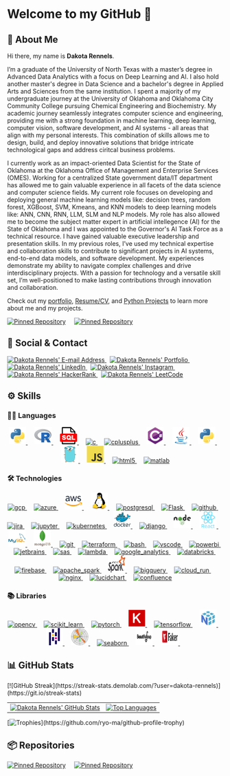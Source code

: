 # Welcome to my GitHub 👋


## 👤 About Me

Hi there, my name is **Dakota Rennels**.

I’m a graduate of the University of North Texas with a master’s degree in Advanced Data Analytics with a focus on Deep Learning and AI. I also hold another master's degree in Data Science and a bachelor's degree in Applied Arts and Sciences from the same institution. I spent a majority of my undergraduate journey at the University of Oklahoma and Oklahoma City Community College pursuing Chemical Engineering and Biochemistry. My academic journey seamlessly integrates computer science and engineering, providing me with a strong foundation in machine learning, deep learning, computer vision, software development, and AI systems - all areas that align with my personal interests. This combination of skills allows me to design, build, and deploy innovative solutions that bridge intricate technological gaps and address ciritcal business problems.

I currently work as an impact-oriented Data Scientist for the State of Oklahoma at the Oklahoma Office of Management and Enterprise Services (OMES). Working for a centralized State government data/IT department has allowed me to gain valuable experience in all facets of the data science and computer science fields. My current role focuses on developing and deploying general machine learning models like: decision trees, random forest, XGBoost, SVM, Kmeans, and KNN models to deep learning models like: ANN, CNN, RNN, LLM, SLM and NLP models. My role has also allowed me to become the subject matter expert in artificial intellegence (AI) for the State of Oklahoma and I was appointed to the Governor's AI Task Force as a technical resource. I have gained valuable executive leadership and presentation skills. In my previous roles, I’ve used my technical expertise and collaboration skills to contribute to significant projects in AI systems, end-to-end data models, and software development. My experiences demonstrate my ability to navigate complex challenges and drive interdisciplinary projects. With a passion for technology and a versatile skill set, I’m well-positioned to make lasting contributions through innovation and collaboration.


Check out my [portfolio](https://dakota-rennels.github.io/), [Resume/CV](https://github.com/dakota-rennels/resume_CV/blob/main/Dakota_Rennels_Resume_Data_Science.pdf), and [Python Projects](https://github.com/dakota-rennels/Python-Notebooks) to learn more about me and my projects.

[![Pinned Repository](https://github-readme-stats.vercel.app/api/pin/?username=dakota-rennels&repo=dakota-rennels.github.io)](https://github.com/dakota-rennels/dakota-rennels.github.io)
&nbsp; &nbsp;
[![Pinned Repository](https://github-readme-stats.vercel.app/api/pin/?username=dakota-rennels&repo=Python-Notebooks)](https://github.com/dakota-rennels/Python-Notebooks)
&nbsp; &nbsp;


## 📨 Social & Contact

<div align="left">
  <a href="mailto:dakotarennels@gmail.com" target="_blank" rel="noreferrer"> <img alt="Dakota Rennels' E-mail Address" src="https://img.shields.io/badge/E&#8209;mail-D14836?style=for-the-badge&logo=gmail&logoColor=white" /> </a>
  &nbsp;
  <a href="https://dakota-rennels.github.io" target="_blank" rel="noreferrer"> <img alt="Dakota Rennels' Portfolio" src="https://img.shields.io/badge/Portfolio-08203A?style=for-the-badge&logo=About.me&logoColor=white" /> </a>
  &nbsp;
  <a href="https://www.linkedin.com/in/dakota-rennels" target="_blank" rel="noreferrer"> <img alt="Dakota Rennels' LinkedIn" src="https://img.shields.io/badge/LinkedIn-0077B5?style=for-the-badge&logo=linkedin&logoColor=white" /> </a>
  &nbsp;
  <!-- <a href="https://www.researchgate.net/profile/Aras-Guengoere" target="_blank" rel="noreferrer"> <img alt="Dakota Rennels' ResearchGate" src="https://img.shields.io/badge/Research_Gate-00CCBB.svg?&style=for-the-badge&logo=ResearchGate&logoColor=white" /> </a>
  &nbsp;
  -->
  <a href="https://www.instagram.com/dakotarennels" target="_blank" rel="noreferrer"> <img alt="Dakota Rennels' Instagram" src="https://img.shields.io/badge/Instagram-E4405F?style=for-the-badge&logo=instagram&logoColor=white" /> </a>
  &nbsp;
  <!-- <a href="https://www.youtube.com/@arasgungore" target="_blank" rel="noreferrer"> <img alt="Dakota Rennels' YouTube" src="https://img.shields.io/badge/YouTube-FF0000?style=for-the-badge&logo=youtube&logoColor=white" /> </a>
  &nbsp;
  -->
  <a href="https://www.hackerrank.com/dakotarennels" target="_blank" rel="noreferrer"> <img alt="Dakota Rennels' HackerRank" src="https://img.shields.io/badge/HackerRank-2EC866?style=for-the-badge&logo=HackerRank&logoColor=white" /> </a>
  &nbsp;
  <a href="https://leetcode.com/dakotarennels" target="_blank" rel="noreferrer"> <img alt="Dakota Rennels' LeetCode" src="https://img.shields.io/badge/LeetCode-FFA116?style=for-the-badge&logo=LeetCode&logoColor=black" /> </a>
</div>


## ⚙ Skills


### 👨‍💻 Languages

<div align="center">
  <a href="https://www.python.org" target="_blank" rel="noreferrer"> <img src="https://raw.githubusercontent.com/devicons/devicon/master/icons/python/python-original.svg" alt="python" width="40" height="40" /> </a>
  &nbsp; &nbsp;
  <a href="https://www.r-project.org" target="_blank" rel="noreferrer"> <img src="https://raw.githubusercontent.com/devicons/devicon/master/icons/r/r-original.svg" alt="r" width="40" height="40" /> </a>
  &nbsp; &nbsp;
  <a href="https://www.ibm.com/docs/en/i/7.2?topic=programming-sql" target="_blank" rel="noreferrer"> <img src="assets/sql-icon.svg" alt="sql" width="40" height="40" /> </a>
  &nbsp; &nbsp;
  <a href="https://www.cprogramming.com" target="_blank" rel="noreferrer"> <img src="https://raw.githubusercontent.com/arasgungore/arasgungore/main/icons/c.svg" alt="c" width="40" height="40" /> </a>
  &nbsp; &nbsp;
  <a href="https://www.cplusplus.com" target="_blank" rel="noreferrer"> <img src="https://raw.githubusercontent.com/arasgungore/arasgungore/main/icons/cplusplus.svg" alt="cplusplus" width="40" height="40" /> </a>
  &nbsp; &nbsp;
  <a href="https://dotnet.microsoft.com/en-us/languages/csharp" target="_blank" rel="noreferrer"> <img src="https://raw.githubusercontent.com/devicons/devicon/master/icons/csharp/csharp-original.svg" alt="csharp" width="40" height="40" /> 
  </a>
  &nbsp; &nbsp;
  <a href="https://www.java.com" target="_blank" rel="noreferrer"> <img src="https://raw.githubusercontent.com/devicons/devicon/master/icons/java/java-original.svg" alt="java" width="40" height="40" /> </a>
  &nbsp; &nbsp;
  <a href="https://www.python.org" target="_blank" rel="noreferrer"> <img src="https://raw.githubusercontent.com/devicons/devicon/master/icons/python/python-original.svg" alt="python" width="40" height="40" /> </a>
  &nbsp; &nbsp;
  <a href="https://golang.org" target="_blank" rel="noreferrer"> <img src="https://raw.githubusercontent.com/devicons/devicon/master/icons/go/go-original.svg" alt="go" width="40" height="40" /> </a>
  &nbsp; &nbsp;
  <a href="https://developer.mozilla.org/en-US/docs/Web/JavaScript" target="_blank" rel="noreferrer"> <img src="https://raw.githubusercontent.com/devicons/devicon/master/icons/javascript/javascript-original.svg" alt="javascript" width="40"   height="40" /> </a>
  &nbsp; &nbsp;
  <a href="https://html.com/html5/" target="_blank" rel="noreferrer"> <img src="https://www.vectorlogo.zone/logos/w3_html5/w3_html5-icon.svg" alt="html5" width="40" height="40" /> </a>
  &nbsp; &nbsp;
  <a href="https://www.mathworks.com" target="_blank" rel="noreferrer"> <img src="https://raw.githubusercontent.com/arasgungore/arasgungore/main/icons/matlab.svg" alt="matlab" width="40" height="40" /> </a>
</div>


### 🛠 Technologies

<div align="center">
  <a href="https://cloud.google.com" target="_blank" rel="noreferrer"> <img src="https://www.vectorlogo.zone/logos/google_cloud/google_cloud-icon.svg" alt="gcp" width="40" height="40" /> </a>
  &nbsp; &nbsp;
  <a href="https://azure.microsoft.com/en-us/" target="_blank" rel="noreferrer"> <img src="https://cdn.jsdelivr.net/gh/devicons/devicon/icons/azure/azure-original.svg" alt="azure" width="40" height="40" /> </a>
  &nbsp; &nbsp;
  <a href="https://aws.amazon.com" target="_blank" rel="noreferrer"> <img src="https://raw.githubusercontent.com/devicons/devicon/master/icons/amazonwebservices/amazonwebservices-original-wordmark.svg" alt="aws" width="40" height="40" />     </a>
  &nbsp; &nbsp;
  <a href="https://www.linux.org" target="_blank" rel="noreferrer"> <img src="https://raw.githubusercontent.com/devicons/devicon/master/icons/linux/linux-original.svg" alt="linux" width="40" height="40" /> </a>
  &nbsp; &nbsp;
  <a href="https://www.postgresql.org/" target="_blank" rel="noreferrer"> <img src="https://cdn.jsdelivr.net/gh/devicons/devicon/icons/postgresql/postgresql-original.svg" alt="postgresql" width="40" height="40" /> </a>
  &nbsp; &nbsp;
  <a href="https://flask.palletsprojects.com/en/3.0.x/" target="_blank" rel="noreferrer"> <img src="https://cdn.jsdelivr.net/gh/devicons/devicon/icons/flask/flask-original.svg" alt="Flask" width="40" height="40" /> </a>
  &nbsp; &nbsp;
  <a href="https://github.com/" target="_blank" rel="noreferrer"> <img src="https://cdn.jsdelivr.net/gh/devicons/devicon/icons/github/github-original.svg" alt="github" width="40" height="40" /> </a>
  &nbsp; &nbsp;
  <a href="https://jira.atlassian.com/" target="_blank" rel="noreferrer"> <img src="https://cdn.jsdelivr.net/gh/devicons/devicon/icons/jira/jira-original.svg" alt="jira" width="40" height="40" /> </a>
  &nbsp; &nbsp;
  <a href="https://jupyter.org/" target="_blank" rel="noreferrer"> <img src="https://cdn.jsdelivr.net/gh/devicons/devicon/icons/jupyter/jupyter-original.svg" alt="jupyter" width="40" height="40" /> </a>
  &nbsp; &nbsp;
  <a href="https://kubernetes.io" target="_blank" rel="noreferrer"> <img src="https://www.vectorlogo.zone/logos/kubernetes/kubernetes-icon.svg" alt="kubernetes" width="40" height="40" /> </a>
  &nbsp; &nbsp;
  <a href="https://www.docker.com" target="_blank" rel="noreferrer"> <img src="https://raw.githubusercontent.com/devicons/devicon/master/icons/docker/docker-original-wordmark.svg" alt="docker" width="40" height="40" /> </a>
  &nbsp; &nbsp;
  <a href="https://www.djangoproject.com" target="_blank" rel="noreferrer"> <img src="https://cdn.worldvectorlogo.com/logos/django.svg" alt="django" width="40" height="40" /> </a>
  &nbsp; &nbsp;
  <a href="https://nodejs.org" target="_blank" rel="noreferrer"> <img src="https://raw.githubusercontent.com/devicons/devicon/master/icons/nodejs/nodejs-original-wordmark.svg" alt="nodejs" width="40" height="40" /> </a>
  &nbsp; &nbsp;
  <a href="https://reactjs.org" target="_blank" rel="noreferrer"> <img src="https://raw.githubusercontent.com/devicons/devicon/master/icons/react/react-original-wordmark.svg" alt="reactjs" width="40" height="40" /> </a>
  &nbsp; &nbsp;
  <a href="https://www.mysql.com" target="_blank" rel="noreferrer"> <img src="https://raw.githubusercontent.com/devicons/devicon/master/icons/mysql/mysql-original-wordmark.svg" alt="mysql" width="40" height="40" /> </a>
  &nbsp; &nbsp;
  <a href="https://www.mongodb.com" target="_blank" rel="noreferrer"> <img src="https://raw.githubusercontent.com/devicons/devicon/master/icons/mongodb/mongodb-original-wordmark.svg" alt="mongodb" width="40" height="40" /> </a>
  &nbsp; &nbsp;
  <a href="https://git-scm.com" target="_blank" rel="noreferrer"> <img src="https://raw.githubusercontent.com/arasgungore/arasgungore/main/icons/git.svg" alt="git" width="40" height="40" /> </a>
  &nbsp; &nbsp;
  <a href="https://www.terraform.io/" target="_blank" rel="noreferrer"> <img src="https://www.vectorlogo.zone/logos/terraformio/terraformio-icon.svg" alt="terraform" width="40" height="40" /> </a>
  &nbsp; &nbsp;
  <a href="https://www.gnu.org/software/bash/" target="_blank" rel="noreferrer"> <img src="https://www.vectorlogo.zone/logos/gnu_bash/gnu_bash-icon.svg" alt="bash" width="40" height="40" /> </a>
  &nbsp; &nbsp;
  <a href="https://code.visualstudio.com/" target="_blank" rel="noreferrer"> <img src="https://www.vectorlogo.zone/logos/visualstudio_code/visualstudio_code-icon.svg" alt="vscode" width="40" height="40" /> </a>
  &nbsp; &nbsp;
  <a href="https://powerbi.microsoft.com/en-us/" target="_blank" rel="noreferrer"> <img src="https://www.vectorlogo.zone/logos/microsoft_powerbi/microsoft_powerbi-icon.svg" alt="powerbi" width="40" height="40" /> </a>
  &nbsp; &nbsp;
  <a href="https://www.jetbrains.com/" target="_blank" rel="noreferrer"> <img src="https://www.vectorlogo.zone/logos/jetbrains/jetbrains-icon.svg" alt="jetbrains" width="40" height="40" /> </a>
  &nbsp; &nbsp;
  <a href="https://www.sas.com/en_us/home.html" target="_blank" rel="noreferrer"> <img src="https://www.vectorlogo.zone/logos/sas/sas-icon.svg" alt="sas" width="40" height="40" /> </a>
  &nbsp; &nbsp;
  <a href="https://aws.amazon.com/lambda/" target="_blank" rel="noreferrer"> <img src="https://www.vectorlogo.zone/logos/amazon_awslambda/amazon_awslambda-icon.svg" alt="lambda" width="40" height="40" /> </a>
  &nbsp; &nbsp;
  <a href="https://analytics.withgoogle.com/" target="_blank" rel="noreferrer"> <img src="https://www.vectorlogo.zone/logos/google_analytics/google_analytics-icon.svg" alt="google_analytics" width="40" height="40" /> </a>
  &nbsp; &nbsp;
  <a href="https://www.databricks.com/" target="_blank" rel="noreferrer"> <img src="https://www.vectorlogo.zone/logos/databricks/databricks-icon.svg" alt="databricks" width="40" height="40" /> </a>
  &nbsp; &nbsp;
  <a href="https://firebase.google.com/" target="_blank" rel="noreferrer"> <img src="https://www.vectorlogo.zone/logos/firebase/firebase-icon.svg" alt="firebase" width="40" height="40" /> </a>
  &nbsp; &nbsp;
  <a href="https://spark.apache.org/" target="_blank" rel="noreferrer"> <img src="https://www.vectorlogo.zone/logos/apache_spark/apache_spark-icon.svg" alt="apache_spark" width="40" height="40" /> </a>
  &nbsp; &nbsp;
  <a href="https://spark.apache.org/docs/latest/api/python/index.html" target="_blank" rel="noreferrer"> <img src="assets/Apache_Spark_logo.svg" alt="pyspark" width="40" height="40" /> </a>
  &nbsp; &nbsp;
  <a href="https://cloud.google.com/bigquery?hl=en" target="_blank" rel="noreferrer"> <img src="https://www.vectorlogo.zone/logos/google_bigquery/google_bigquery-icon.svg" alt="bigquery" width="40" height="40" /> </a>
  &nbsp; &nbsp;
  <a href="https://cloud.google.com/run?hl=en" target="_blank" rel="noreferrer"> <img src="https://www.vectorlogo.zone/logos/google_cloud_run/google_cloud_run-icon.svg" alt="cloud_run" width="40" height="40" /> </a>
  &nbsp; &nbsp;
  <a href="https://www.nginx.com/" target="_blank" rel="noreferrer"> <img src="https://www.vectorlogo.zone/logos/nginx/nginx-icon.svg" alt="nginx" width="40" height="40" /> </a>
  &nbsp; &nbsp;
  <a href="https://www.lucidchart.com/pages/" target="_blank" rel="noreferrer"> <img src="https://www.vectorlogo.zone/logos/lucidchart/lucidchart-icon.svg" alt="lucidchart" width="40" height="40" /> </a>
  &nbsp; &nbsp;
  <a href="https://www.atlassian.com/software/confluence" target="_blank" rel="noreferrer"> <img src="https://cdn.jsdelivr.net/gh/devicons/devicon/icons/confluence/confluence-original.svg" alt="confluence" width="40" height="40" /> </a>
</div>


### 📚 Libraries

<div align="center">
  <a href="https://opencv.org" target="_blank" rel="noreferrer"> <img src="https://www.vectorlogo.zone/logos/opencv/opencv-icon.svg" alt="opencv" width="40" height="40" /> </a>
  &nbsp; &nbsp;
  <a href="https://scikit-learn.org" target="_blank" rel="noreferrer"> <img src="https://upload.wikimedia.org/wikipedia/commons/0/05/Scikit_learn_logo_small.svg" alt="scikit_learn" width="40" height="40" /> </a>
  &nbsp; &nbsp;
  <a href="https://pytorch.org" target="_blank" rel="noreferrer"> <img src="https://www.vectorlogo.zone/logos/pytorch/pytorch-icon.svg" alt="pytorch" width="40" height="40" /> </a>
  &nbsp; &nbsp;
  <a href="https://keras.io" target="_blank" rel="noreferrer"> <img src="https://raw.githubusercontent.com/arasgungore/arasgungore/main/icons/keras.svg" alt="keras" width="40" height="40" /> </a>
  &nbsp; &nbsp;
  <a href="https://www.tensorflow.org" target="_blank" rel="noreferrer"> <img src="https://www.vectorlogo.zone/logos/tensorflow/tensorflow-icon.svg" alt="tensorflow" width="40" height="40" /> </a>
  &nbsp; &nbsp;
  <a href="https://numpy.org" target="_blank" rel="noreferrer"> <img src="https://raw.githubusercontent.com/arasgungore/arasgungore/main/icons/numpy.svg" alt="numpy" width="40" height="40" /> </a>
  &nbsp; &nbsp;
  <a href="https://pandas.pydata.org" target="_blank" rel="noreferrer"> <img src="https://raw.githubusercontent.com/devicons/devicon/master/icons/pandas/pandas-original.svg" alt="pandas" width="40" height="40" /> </a>
  &nbsp; &nbsp;
  <a href="https://matplotlib.org" target="_blank" rel="noreferrer"> <img src="https://raw.githubusercontent.com/arasgungore/arasgungore/main/icons/matplotlib.svg" alt="matplotlib" width="40" height="40" /> </a>
  &nbsp; &nbsp;
  <a href="https://seaborn.pydata.org" target="_blank" rel="noreferrer"> <img src="https://seaborn.pydata.org/_images/logo-mark-lightbg.svg" alt="seaborn" width="40" height="40" /> </a>
  &nbsp; &nbsp;
  <a href="https://pypi.org/project/beautifulsoup4/" target="_blank" rel="noreferrer"> <img src="assets/beautiful_soup.svg" alt="beautiful_soup" width="40" height="40" /> </a>
  &nbsp; &nbsp;
  <a href="https://faker.readthedocs.io/en/master/" target="_blank" rel="noreferrer"> <img src="assets/faker_python.svg" alt="faker" width="40" height="40" /> </a>
  &nbsp; &nbsp;
 </div>



## 📊 GitHub Stats

<table>
  <tr>
    <td>
      <a href="https://github.com/anuraghazra/github-readme-stats"> <img src="https://github-readme-stats.vercel.app/api?username=dakota-rennels&hide_border=true&show_icons=true&count_private=true" alt="Dakota Rennels' GitHub Stats" /> </a>
    </td>
    <td>
      <a href="https://github.com/anuraghazra/github-readme-stats"> <img src="https://github-readme-stats.vercel.app/api/top-langs/?username=dakota-rennels&hide_border=true&langs_count=8&layout=compact&count_private=true" alt="Top Languages" /> </a>
    </td>
  </tr>
  <!--
  <tr>
    <td colspan=2 align="center">
      <a href="https://git.io/streak-stats"> <img src="https://streak-stats.demolab.com/?user=dakota-rennels&theme=dark" alt="Dakota Rennels' GitHub Readme Streak Stats" /> </a>
    </td>
  </tr>
  -->
  [![GitHub Streak](https://streak-stats.demolab.com/?user=dakota-rennels)](https://git.io/streak-stats)
</table>

<!--
<table>
  <tr>
    <td colspan=2 align="center">
      <a href="https://github.com/vn7n24fzkq/github-profile-summary-cards"> <img src="http://github-profile-summary-cards.vercel.app/api/cards/profile-details?username=dakota-rennels&theme=default" alt="Dakota Rennels' Profile Details" /> </a>
    </td>
  </tr>
  <tr>
    <td>
      <a href="https://github.com/vn7n24fzkq/github-profile-summary-cards"> <img src="http://github-profile-summary-cards.vercel.app/api/cards/repos-per-language?username=dakota-rennels&theme=default" alt="Top Languages by Repo" /> </a>
    </td>
    <td>
      <a href="https://github.com/vn7n24fzkq/github-profile-summary-cards"> <img src="http://github-profile-summary-cards.vercel.app/api/cards/most-commit-language?username=dakota-rennels&theme=default" alt="Top Languages by Commit" /> </a>
    </td>
  </tr>
  <tr>
    <td>
      <a href="https://github.com/vn7n24fzkq/github-profile-summary-cards"> <img src="http://github-profile-summary-cards.vercel.app/api/cards/stats?username=dakota-rennels&theme=default" alt="Stats" /> </a>
    </td>
    <td>
      <a href="https://github.com/vn7n24fzkq/github-profile-summary-cards"> <img src="http://github-profile-summary-cards.vercel.app/api/cards/productive-time?username=dakota-rennels&theme=default&utcOffset=8" alt="Commits" /> </a>
    </td>
  </tr>
</table>
-->

[![Trophies](https://github-profile-trophy.vercel.app/?username=dakota-rennels&no-frame=true&no-bg=true&theme=juicyfresh&column=8&margin-w=5&margin-h=5&rank=-?)](https://github.com/ryo-ma/github-profile-trophy)




## 📦 Repositories

[![Pinned Repository](https://github-readme-stats.vercel.app/api/pin/?username=dakota-rennels&repo=resume_CV)](https://github.com/dakota-rennels/resume_CV)
&nbsp; &nbsp;
[![Pinned Repository](https://github-readme-stats.vercel.app/api/pin/?username=dakota-rennels&repo=Certifications)](https://github.com/dakota-rennels/Certifications)
&nbsp; &nbsp;
